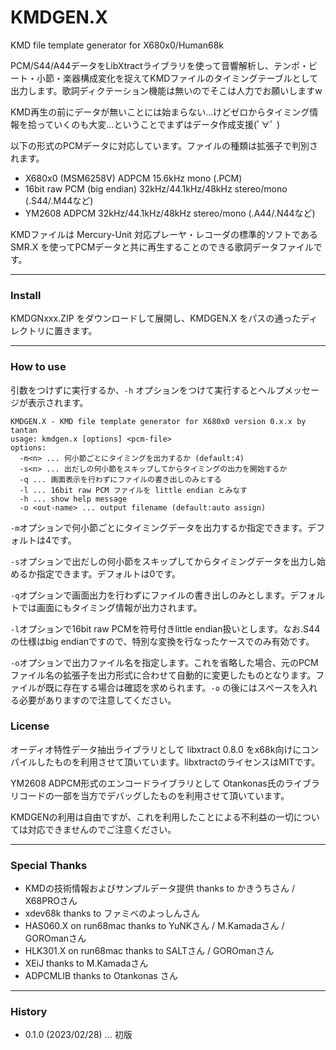 # KMDGEN.X

KMD file template generator for X680x0/Human68k

PCM/S44/A44データをLibXtractライブラリを使って音響解析し、テンポ・ビート・小節・楽器構成変化を捉えてKMDファイルのタイミングテーブルとして出力します。歌詞ディクテーション機能は無いのでそこは人力でお願いしますw

KMD再生の前にデータが無いことには始まらない...けどゼロからタイミング情報を拾っていくのも大変...ということでまずはデータ作成支援(ﾟ∀ﾟ ) 

以下の形式のPCMデータに対応しています。ファイルの種類は拡張子で判別されます。

- X680x0 (MSM6258V) ADPCM 15.6kHz mono (.PCM)
- 16bit raw PCM (big endian) 32kHz/44.1kHz/48kHz stereo/mono (.S44/.M44など)
- YM2608 ADPCM 32kHz/44.1kHz/48kHz stereo/mono (.A44/.N44など)

KMDファイルは Mercury-Unit 対応プレーヤ・レコーダの標準的ソフトである SMR.X を使ってPCMデータと共に再生することのできる歌詞データファイルです。

---

### Install

KMDGNxxx.ZIP をダウンロードして展開し、KMDGEN.X をパスの通ったディレクトリに置きます。

---

### How to use

引数をつけずに実行するか、`-h` オプションをつけて実行するとヘルプメッセージが表示されます。

    KMDGEN.X - KMD file template generator for X680x0 version 0.x.x by tantan
    usage: kmdgen.x [options] <pcm-file>
    options:
      -m<n> ... 何小節ごとにタイミングを出力するか (default:4)
      -s<n> ... 出だしの何小節をスキップしてからタイミングの出力を開始するか
      -q ... 画面表示を行わずにファイルの書き出しのみとする
      -l ... 16bit raw PCM ファイルを little endian とみなす
      -h ... show help message
      -o <out-name> ... output filename (default:auto assign)

`-m`オプションで何小節ごとにタイミングデータを出力するか指定できます。デフォルトは4です。

`-s`オプションで出だしの何小節をスキップしてからタイミングデータを出力し始めるか指定できます。デフォルトは0です。

`-q`オプションで画面出力を行わずにファイルの書き出しのみとします。デフォルトでは画面にもタイミング情報が出力されます。

`-l`オプションで16bit raw PCMを符号付きlittle endian扱いとします。なお.S44の仕様はbig endianですので、特別な変換を行なったケースでのみ有効です。

`-o`オプションで出力ファイル名を指定します。これを省略した場合、元のPCMファイル名の拡張子を出力形式に合わせて自動的に変更したものとなります。ファイルが既に存在する場合は確認を求められます。`-o` の後にはスペースを入れる必要がありますので注意してください。

### License

オーディオ特性データ抽出ライブラリとして libxtract 0.8.0 をx68k向けにコンパイルしたものを利用させて頂いています。libxtractのライセンスはMITです。

YM2608 ADPCM形式のエンコードライブラリとして Otankonas氏のライブラリコードの一部を当方でデバッグしたものを利用させて頂いています。

KMDGENの利用は自由ですが、これを利用したことによる不利益の一切については対応できませんのでご注意ください。

---

### Special Thanks

* KMDの技術情報およびサンプルデータ提供 thanks to かきうちさん / X68PROさん 
* xdev68k thanks to ファミべのよっしんさん
* HAS060.X on run68mac thanks to YuNKさん / M.Kamadaさん / GOROmanさん
* HLK301.X on run68mac thanks to SALTさん / GOROmanさん
* XEiJ thanks to M.Kamadaさん
* ADPCMLIB thanks to Otankonas さん

---

### History

* 0.1.0 (2023/02/28) ... 初版